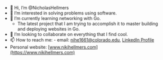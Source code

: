 - 👋 Hi, I’m @NicholasHellmers
- 👀 I’m interested in solving problems using software.
- 🌱 I’m currently learning networking with Go.
  - The latest project that I am trying to accomplish it to master building and deploying websites in Go.
- 💞️ I’m looking to collaborate on everything that I find cool.
- 📫 How to reach me: - email: nihe1661@colorado.edu, [LinkedIn Profile](https://www.linkedin.com/in/nicholas-hellmers/)
- Personal website: [www.nikihellmers.com](https://www.nikihellmers.com)

<!---
ParaguayanViking/ParaguayanViking is a ✨ special ✨ repository because its `README.md` (this file) appears on your GitHub profile.
You can click the Preview link to take a look at your changes.
--->
